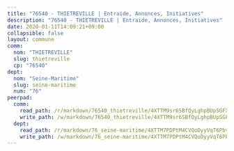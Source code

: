 ```yaml
---
title: "76540 - THIETREVILLE | Entraide, Annonces, Initiatives"
description: "76540 - THIETREVILLE | Entraide, Annonces, Initiatives"
date: 2020-01-11T14:09:21+09:00
collapsible: false
layout: commune
comm:
  nom: "THIETREVILLE"
  slug: thietreville
  cp: "76540"
dept:
  nom: "Seine-Maritime"
  slug: seine-maritime
  num: "76"
peerpad:
  comm:
    read_path: /r/markdown/76540_thietreville/4XTTM9sr6SBfQyLghpBUpSGFXYnXcjPBGrbW8Kd9snGxXYvXS
    write_path: /w/markdown/76540_thietreville/4XTTM9sr6SBfQyLghpBUpSGFXYnXcjPBGrbW8Kd9snGxXYvXS-K3TgUoPEkwR3kSr6EhXpRi7ajcHsomEw6Sg5fcdPXLSuU1M3jvJdKJGYAdbMe33oLzxMqY1fsNjqd7K8JiLEvPqjMpMNjLkv5LkFXiP5nJPCrAy88NcPH791Pa9DiTahiVZevwgk
  dept:
    read_path: /r/markdown/76_seine-maritime/4XTTM7PDPtM4CVQoDyyVqT6Pbvj1SVtndpXJdTDsc7xwdMTdt
    write_path: /w/markdown/76_seine-maritime/4XTTM7PDPtM4CVQoDyyVqT6Pbvj1SVtndpXJdTDsc7xwdMTdt-K3TgUmo7Qwp8ZQz8qKFjC8WCY27ypEpX2c8BXeSV9rrPY1zRZn2SrYwkBXF8VnHkcepiXsccFfKHYuT2JNgSMXxLRaUGRu6o5B3BB15nZxEho97cTz3yC4eRTX4hZM1hcyAZrn8r
---
```


